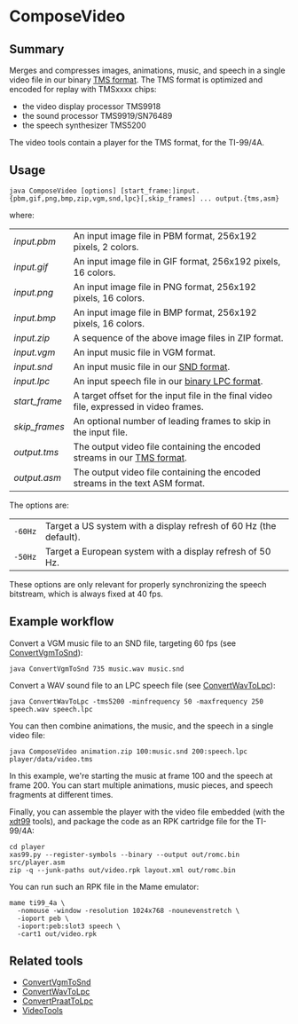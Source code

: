 # ComposeVideo

## Summary

Merges and compresses images, animations, music, and speech in a single video
file in our binary [TMS format](TmsFileFormat.md). The TMS format is optimized
and encoded for replay with TMSxxxx chips:

* the video display processor TMS9918
* the sound processor TMS9919/SN76489
* the speech synthesizer TMS5200
  
The video tools contain a player for the TMS format, for the TI-99/4A.

## Usage

    java ComposeVideo [options] [start_frame:]input.{pbm,gif,png,bmp,zip,vgm,snd,lpc}[,skip_frames] ... output.{tms,asm}

where:

|               |                                                                                             |
|---------------|---------------------------------------------------------------------------------------------|
| _input.pbm_   | An input image file in PBM format, 256x192 pixels, 2 colors.                                |
| _input.gif_   | An input image file in GIF format, 256x192 pixels, 16 colors.                               |
| _input.png_   | An input image file in PNG format, 256x192 pixels, 16 colors.                               |
| _input.bmp_   | An input image file in BMP format, 256x192 pixels, 16 colors.                               |
| _input.zip_   | A sequence of the above image files in ZIP format.                                          |
| _input.vgm_   | An input music file in VGM format.                                                          |
| _input.snd_   | An input music file in our [SND format](SndFileFormat.md).                                  |
| _input.lpc_   | An input speech file in our [binary LPC format](LpcFileFormat.md).                          |
| _start_frame_ | A target offset for the input file in the final video file, expressed in video frames.      |
| _skip_frames_ | An optional number of leading frames to skip in the input file.                             |
| _output.tms_  | The output video file containing the encoded streams in our [TMS format](TmsFileFormat.md). |
| _output.asm_  | The output video file containing the encoded streams in the text ASM format.                |

The options are:

|         |                                                                   |
|---------|-------------------------------------------------------------------|
| `-60Hz` | Target a US system with a display refresh of 60 Hz (the default). |
| `-50Hz` | Target a European system with a display refresh of 50 Hz.         |
 
These options are only relevant for properly synchronizing the speech 
bitstream, which is always fixed at 40 fps.

## Example workflow

Convert a VGM music file to an SND file, targeting 60 fps
(see [ConvertVgmToSnd](ConvertVgmToSnd.md)):

    java ConvertVgmToSnd 735 music.wav music.snd

Convert a WAV sound file to an LPC speech file
(see [ConvertWavToLpc](ConvertWavToLpc.md)):

    java ConvertWavToLpc -tms5200 -minfrequency 50 -maxfrequency 250 speech.wav speech.lpc

You can then combine animations, the music, and the speech in a single video file:

    java ComposeVideo animation.zip 100:music.snd 200:speech.lpc player/data/video.tms
    
In this example, we're starting the music at frame 100 and the speech at
frame 200. You can start multiple animations, music pieces, and speech fragments
at different times.    
    
Finally, you can assemble the player with the video file embedded (with the
[xdt99](https://github.com/endlos99/xdt99) tools), and package the code as an
RPK cartridge file for the TI-99/4A:

    cd player
    xas99.py --register-symbols --binary --output out/romc.bin src/player.asm
    zip -q --junk-paths out/video.rpk layout.xml out/romc.bin

You can run such an RPK file in the Mame emulator:

    mame ti99_4a \
      -nomouse -window -resolution 1024x768 -nounevenstretch \
      -ioport peb \
      -ioport:peb:slot3 speech \
      -cart1 out/video.rpk

## Related tools

* [ConvertVgmToSnd](ConvertVgmToSnd.md)
* [ConvertWavToLpc](ConvertWavToLpc.md)
* [ConvertPraatToLpc](ConvertPraatToLpc.md)
* [VideoTools](../README.md)
